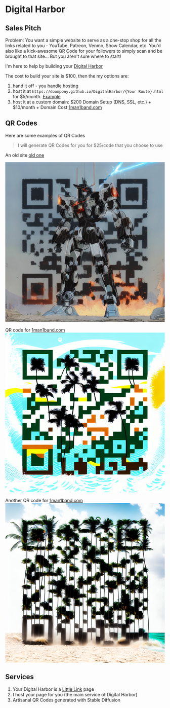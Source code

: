 # Digital Harbor

## Sales Pitch

Problem: You want a simple website to serve as a one-stop shop for all the
links related to you - YouTube, Patreon, Venmo, Show Calendar, etc. You'd also
like a kick-awesome QR Code for your followers to simply scan and be brought to
that site... But you aren't sure where to start!

I'm here to help by building your [Digital Harbor](https://mydigitalharbor.com)

The cost to build your site is $100, then the my options are:

1. hand it off - you handle hosting
2. host it at `https://doompony.github.io/DigitalHarbor/{Your Route}.html` for $5/month. [Example](https://doompony.github.io/DigitalHarbor/example.html)
4. host it at a custom domain: $200 Domain Setup (DNS, SSL, etc.) + $10/month + Domain Cost [1man1band.com](https://1man1band.com)

## QR Codes

Here are some examples of QR Codes

>I will generate QR Codes for you for $25/code that you choose to use

An old site [old one](https://doompony.github.io/little-link-qr-template/)

![Example 1](dist/qr/carribbean-kings/example1/qr-example.png)

QR code for [1man1band.com](https://1man1band.com)
![Example 2](dist/qr/1man1band/image.png)

Another QR code for [1man1band.com](https://1man1band.com)
![Example 3](dist/qr/1man1band/image(1).png)


## Services

1. Your Digital Harbor is a [Little Link](https://littlelink.io) page
2. I host your page for you (the main service of Digital Harbor)
3. Artisanal QR Codes generated with Stable Diffusion
